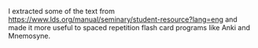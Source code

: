 I extracted some of the text from 
https://www.lds.org/manual/seminary/student-resource?lang=eng
and made it more useful to spaced repetition flash card programs like Anki and Mnemosyne.


